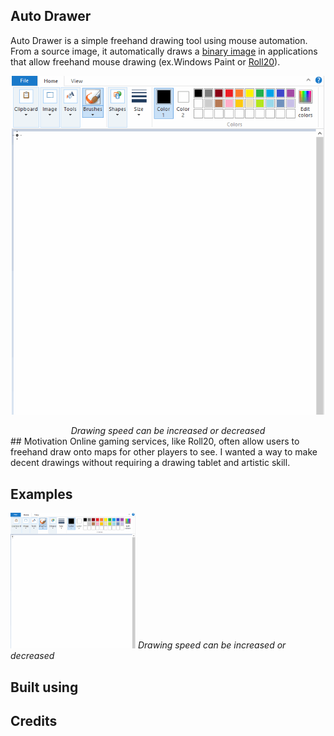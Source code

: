 ## Auto Drawer
Auto Drawer is a simple freehand drawing tool using mouse automation.
From a source image, it automatically draws a [binary image](https://en.wikipedia.org/wiki/Binary_image)
in applications that allow freehand mouse drawing (ex.Windows Paint or [Roll20](https://roll20.net/)).

<p align="center">
  <img src="/assets/examples/Github.gif" width="500"></img>
</p>

<div align="center"> <em>Drawing speed can be increased or decreased</em> </div>
## Motivation
Online gaming services, like Roll20, often allow users to freehand draw onto maps 
for other players to see. I wanted a way to make decent drawings without requiring
a drawing tablet and artistic skill. 

## Examples
<img src="/assets/examples/Github.gif" width="200"></img>
*Drawing speed can be increased or decreased*

## Built using


## Credits
